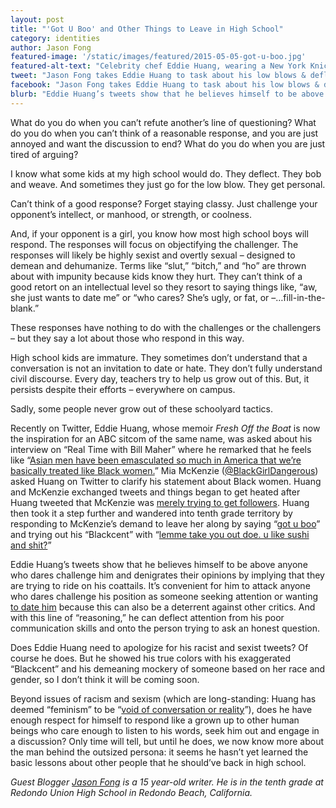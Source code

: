 ```yaml
---
layout: post
title: "'Got U Boo' and Other Things to Leave in High School"
category: identities
author: Jason Fong
featured-image: '/static/images/featured/2015-05-05-got-u-boo.jpg'
featured-alt-text: "Celebrity chef Eddie Huang, wearing a New York Knicks hat, camo jacket, and hoodie, stands in front of a graffiti-covered wall."
tweet: "Jason Fong takes Eddie Huang to task about his low blows & deflection."
facebook: "Jason Fong takes Eddie Huang to task about his low blows & deflection."
blurb: "Eddie Huang’s tweets show that he believes himself to be above anyone who dares challenge him and denigrates their opinions by implying that they are trying to ride on his coattails. It’s convenient for him to attack anyone who dares challenge his position as someone seeking attention or wanting to date him because this can also be a deterrent against other critics. And with this line of 'reasoning,' he can deflect attention from his poor communication skills and onto the person trying to ask an honest question."
---
```


What do you do when you can’t refute another’s line of questioning? What do you do when you can’t think of a reasonable response, and you are just annoyed and want the discussion to end? What do you do when you are just tired of arguing?

I know what some kids at my high school would do. They deflect. They bob and weave. And sometimes they just go for the low blow. They get personal.

Can’t think of a good response? Forget staying classy. Just challenge your opponent’s intellect, or manhood, or strength, or coolness.

And, if your opponent is a girl, you know how most high school boys will respond. The responses will focus on objectifying the challenger. The responses will likely be highly sexist and overtly sexual – designed to demean and dehumanize. Terms like “slut,” “bitch,” and “ho” are thrown about with impunity because kids know they hurt. They can’t think of a good retort on an intellectual level so they resort to saying things like, “aw, she just wants to date me” or “who cares? She’s ugly, or fat, or –…fill-in-the-blank.”

These responses have nothing to do with the challenges or the challengers – but they say a lot about those who respond in this way.

High school kids are immature. They sometimes don’t understand that a conversation is not an invitation to date or hate. They don’t fully understand civil discourse. Every day, teachers try to help us grow out of this. But, it persists despite their efforts – everywhere on campus.

Sadly, some people never grow out of these schoolyard tactics.

Recently on Twitter, Eddie Huang, whose memoir _Fresh Off the Boat_ is now the inspiration for an ABC sitcom of the same name, was asked about his interview on “Real Time with Bill Maher” where he remarked that he feels like “[Asian men have been emasculated so much in America that we’re basically treated like Black women.](http://www.clutchmagonline.com/2015/05/black-feminists-rally-against-fresh-off-the-boats-eddie-huang/)” Mia McKenzie ([@BlackGirlDangerous](https://twitter.com/blackgirldangerous)) asked Huang on Twitter to clarify his statement about Black women. Huang and McKenzie exchanged tweets and things began to get heated after Huang tweeted that McKenzie was [merely trying to get followers](https://twitter.com/MrEddieHuang/status/592455373308563456). Huang then took it a step further and wandered into tenth grade territory by responding to McKenzie’s demand to leave her along by saying “[got u boo](https://twitter.com/MrEddieHuang/status/592778801781833728)” and trying out his “Blackcent” with “[lemme take you out doe. u like sushi and shit?](https://twitter.com/MrEddieHuang/status/592779501198774272)”

Eddie Huang’s tweets show that he believes himself to be above anyone who dares challenge him and denigrates their opinions by implying that they are trying to ride on his coattails. It’s convenient for him to attack anyone who dares challenge his position as someone seeking attention or wanting [to date him](https://twitter.com/MrEddieHuang/status/592777921359704064) because this can also be a deterrent against other critics. And with this line of “reasoning,” he can deflect attention from his poor communication skills and onto the person trying to ask an honest question.

Does Eddie Huang need to apologize for his racist and sexist tweets? Of course he does. But he showed his true colors with his exaggerated “Blackcent” and his demeaning mockery of someone based on her race and gender, so I don’t think it will be coming soon.

Beyond issues of racism and sexism (which are long-standing: Huang has deemed “feminism” to be “[void of conversation or reality](https://twitter.com/MrEddieHuang/status/592795395274702848)”), does he have enough respect for himself to respond like a grown up to other human beings who care enough to listen to his words, seek him out and engage in a discussion? Only time will tell, but until he does, we now know more about the man behind the outsized persona: it seems he hasn’t yet learned the basic lessons about other people that he should’ve back in high school.

_Guest Blogger [Jason Fong](http://jasonfongwrites.blogspot.com/) is a 15 year-old writer. He is in the tenth grade at Redondo Union High School in Redondo Beach, California._